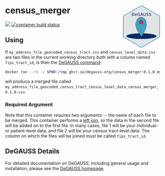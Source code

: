 # census_merger <a href='https://degauss.org'><img src='https://github.com/degauss-org/degauss_hex_logo/raw/main/PNG/degauss_hex.png' align='right' height='138.5' /></a>

[![](https://img.shields.io/github/v/release/degauss-org/census_merger?color=469FC2&label=version&sort=semver)](https://github.com/degauss-org/census_merger/releases)
[![container build status](https://github.com/degauss-org/census_merger/workflows/build-deploy-release/badge.svg)](https://github.com/degauss-org/census_merger/actions/workflows/build-deploy-release.yaml)

## Using

If `my_address_file_geocoded_census_tract.csv` and `census_level_data.csv` are two files in the current working directory *both* with a column named `fips_tract_id`,  is  then the [DeGAUSS command](https://degauss.org/using_degauss.html#DeGAUSS_Commands):

```sh
docker run --rm -v $PWD:/tmp ghcr.io/degauss-org/census_merger:0.1.0 my_address_file_geocoded_census_tract.csv census_level_data.csv
```

will produce a merged file called `my_address_file_geocoded_census_tract_census_level_data_census_merger_0.1.0.csv`.

### Required Argument

Note that this container requires two arguments -- the name of each file to be merged. This container performs a [left join](https://statisticsglobe.com/r-dplyr-join-inner-left-right-full-semi-anti), so the data in the second file will be added on to the first file. In many cases, file 1 will be your individual- or patient-level data, and file 2 will be your census tract-level data. The column on which the files will be joined must be called `fips_tract_id`. 

## DeGAUSS Details

For detailed documentation on DeGAUSS, including general usage and installation, please see the [DeGAUSS homepage](https://degauss.org).

